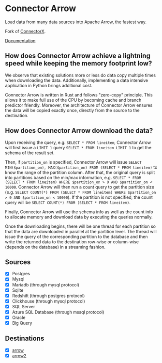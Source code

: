 # Connector Arrow

Load data from many data sources into Apache Arrow, the fastest way.

Fork of [ConnectorX](https://github.com/sfu-db/connector-x).

[Documentation](https://docs.rs/connector_arrow)

## How does Connector Arrow achieve a lightning speed while keeping the memory footprint low?

We observe that existing solutions more or less do data copy multiple times when downloading the data.
Additionally, implementing a data intensive application in Python brings additional cost.

Connector Arrow is written in Rust and follows "zero-copy" principle.
This allows it to make full use of the CPU by becoming cache and branch predictor friendly. Moreover, the architecture of Connector Arrow ensures the data will be copied exactly once, directly from the source to the destination.

## How does Connector Arrow download the data?

Upon receiving the query, e.g. `SELECT * FROM lineitem`, Connector Arrow will first issue a `LIMIT 1` query `SELECT * FROM lineitem LIMIT 1` to get the schema of the result set.

Then, if `partition_on` is specified, Connector Arrow will issue `SELECT MIN($partition_on), MAX($partition_on) FROM (SELECT * FROM lineitem)` to know the range of the partition column.
After that, the original query is split into partitions based on the min/max information, e.g. `SELECT * FROM (SELECT * FROM lineitem) WHERE $partition_on > 0 AND $partition_on < 10000`.
Connector Arrow will then run a count query to get the partition size (e.g. `SELECT COUNT(*) FROM (SELECT * FROM lineitem) WHERE $partition_on > 0 AND $partition_on < 10000`). If the partition
is not specified, the count query will be `SELECT COUNT(*) FROM (SELECT * FROM lineitem)`.

Finally, Connector Arrow will use the schema info as well as the count info to allocate memory and download data by executing the queries normally.

Once the downloading begins, there will be one thread for each partition so that the data are downloaded in parallel at the partition level. The thread will issue the query of the corresponding
partition to the database and then write the returned data to the destination row-wise or column-wise (depends on the database) in a streaming fashion. 


## Sources
- [x] Postgres
- [x] Mysql
- [x] Mariadb (through mysql protocol)
- [x] Sqlite
- [x] Redshift (through postgres protocol)
- [x] Clickhouse (through mysql protocol)
- [x] SQL Server
- [x] Azure SQL Database (through mssql protocol)
- [x] Oracle
- [x] Big Query

## Destinations
- [x] [arrow](https://crates.io/crates/arrow)
- [x] [arrow2](https://crates.io/crates/arrow2)
